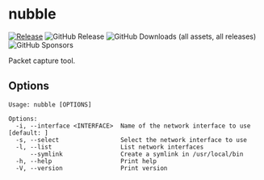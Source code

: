 # nubble

[![Release](https://github.com/juliojimenez/nubble/actions/workflows/release.yml/badge.svg)](https://github.com/juliojimenez/nubble/actions/workflows/release.yml) ![GitHub Release](https://img.shields.io/github/v/release/juliojimenez/nubble) ![GitHub Downloads (all assets, all releases)](https://img.shields.io/github/downloads/juliojimenez/nubble/total) ![GitHub Sponsors](https://img.shields.io/github/sponsors/juliojimenez)

Packet capture tool.

## Options

```shell
Usage: nubble [OPTIONS]

Options:
  -i, --interface <INTERFACE>  Name of the network interface to use [default: ]
  -s, --select                 Select the network interface to use
  -l, --list                   List network interfaces
      --symlink                Create a symlink in /usr/local/bin
  -h, --help                   Print help
  -V, --version                Print version
```
